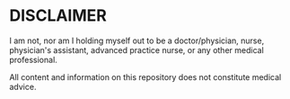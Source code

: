 # DISCLAIMER

I am not, nor am I holding myself out to be a doctor/physician, nurse, physician's assistant, advanced practice nurse, or any other medical professional.

All content and information on this repository does not constitute medical advice.